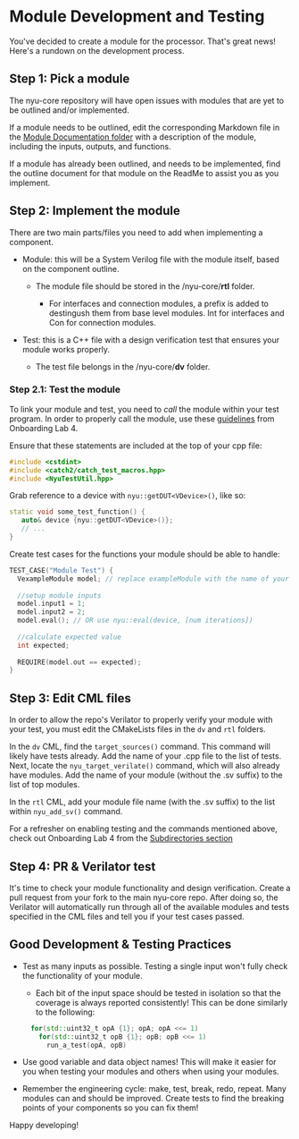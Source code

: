 # Module Development and Testing

You've decided to create a module for the processor. That's great news! Here's a rundown on the development process.

## Step 1: Pick a module
The nyu-core repository will have open issues with modules that are yet to be outlined and/or implemented. 

If a module needs to be outlined, edit the corresponding Markdown file in the [Module Documentation folder](https://github.com/NYU-Processor-Design/nyu-core/tree/main/Documentation/01_Module_Docs) with a description of the module, including the inputs, outputs, and functions.

If a module has already been outlined, and needs to be implemented, find the outline document for that module on the ReadMe to assist you as you implement.

## Step 2: Implement the module
There are two main parts/files you need to add when implementing a component.
+ Module: this will be a System Verilog file with the module itself, based on the component outline.

  + The module file should be stored in the /nyu-core/**rtl** folder.
      
      + For interfaces and connection modules, a prefix is added to destingush them from base level modules. Int for interfaces and Con for connection modules.
+ Test: this is a C++ file with a design verification test that ensures your module works properly.

  + The test file belongs in the /nyu-core/**dv** folder.

### Step 2.1: Test the module
To link your module and test, you need to *call* the module within your test program. In order to properly call the module, use these [guidelines](https://nyu-processor-design.github.io/getting_started/onboarding/05_verification2.html#adapting-the-test-cases) from Onboarding Lab 4.

Ensure that these statements are included at the top of your cpp file:
```cpp
#include <cstdint>
#include <catch2/catch_test_macros.hpp>
#include <NyuTestUtil.hpp>
```
Grab reference to a device with `nyu::getDUT<VDevice>()`, like so:
```cpp
static void some_test_function() {
   auto& device {nyu::getDUT<VDevice>()};
   // ...
}
```
Create test cases for the functions your module should be able to handle:
```cpp
TEST_CASE("Module Test") {
  VexampleModule model; // replace exampleModule with the name of your module
  
  //setup module inputs
  model.input1 = 1;
  model.input2 = 2;
  model.eval(); // OR use nyu::eval(device, [num iterations])
  
  //calculate expected value
  int expected;
  
  REQUIRE(model.out == expected);
}
```

## Step 3: Edit CML files
In order to allow the repo's Verilator to properly verify your module with your test, you must edit the CMakeLists files in the `dv` and `rtl` folders.

In the `dv` CML, find the `target_sources()` command. This command will likely have tests already. Add the name of your .cpp file to the list of tests. Next, locate the `nyu_target_verilate()` command, which will also already have modules. Add the name of your module (without the .sv suffix) to the list of top modules.

In the `rtl` CML, add your module file name (with the .sv suffix) to the list within `nyu_add_sv()` command.

For a refresher on enabling testing and the commands mentioned above, check out Onboarding Lab 4 from the [Subdirectories section](https://nyu-processor-design.github.io/getting_started/onboarding/05_verification2.html#subdirectories-and-nyu_-commands)

## Step 4: PR & Verilator test
It's time to check your module functionality and design verification. Create a pull request from your fork to the main nyu-core repo. After doing so, the Verilator will automatically run through all of the available modules and tests specified in the CML files and tell you if your test cases passed.

## Good Development & Testing Practices
+ Test as many inputs as possible. Testing a single input won't fully check the functionality of your module.

  + Each bit of the input space should be tested in isolation so that the coverage is always reported consistently! This can be done similarly to the following:
  ```cpp
    for(std::uint32_t opA {1}; opA; opA <<= 1)
      for(std::uint32_t opB {1}; opB; opB <<= 1)
        run_a_test(opA, opB)
  ```
  
+ Use good variable and data object names! This will make it easier for you when testing your modules and others when using your modules.
+ Remember the engineering cycle: make, test, break, redo, repeat. Many modules can and should be improved. Create tests to find the breaking points of your components so you can fix them!

Happy developing!
